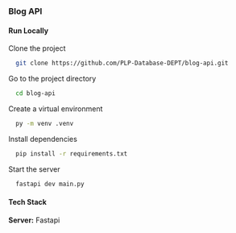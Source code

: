 ### Blog API
#### Run Locally

Clone the project

```bash
  git clone https://github.com/PLP-Database-DEPT/blog-api.git
```

Go to the project directory

```bash
  cd blog-api
```
Create a virtual environment

```bash
  py -m venv .venv
```
Install dependencies

```bash
  pip install -r requirements.txt
```

Start the server

```bash
  fastapi dev main.py
```


#### Tech Stack

**Server:** Fastapi
